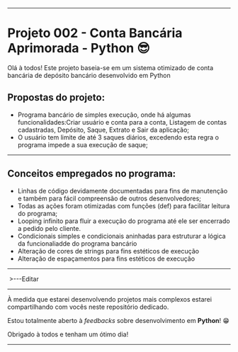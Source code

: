 <hr>
<h1>Projeto 002 - Conta Bancária Aprimorada - Python &#x1F60E;</h1>
<p>Olá à todos! Este projeto baseia-se em um sistema otimizado de conta bancária de depósito bancário desenvolvido em Python</p>
<h2>Propostas do projeto:</h2>
<ul>
    <li>Programa bancário de simples execução, onde há algumas funcionalidades:Criar usuário e conta para a conta, Listagem de contas cadastradas, Depósito, Saque, Extrato e Sair da aplicação;</li>
    <li>O usuário tem limite de até 3 saques diários, excedendo esta regra o programa impede a sua execução de saque;</li>
</ul>
<hr>
<h2>Conceitos empregados no programa:</h2>
<ul>
    <li>Linhas de código devidamente documentadas para fins de manutenção e também para fácil compreensão de outros desenvolvedores;</li>
    <li>Todas as ações foram otimizadas com funções (def) para facilitar leitura do programa;</li>
    <li>Looping infinito para fluir a execução do programa até ele ser encerrado a pedido pelo cliente.</li>
    <li>Condicionais simples e condicionais aninhadas para estruturar a lógica da funcionaliadde do programa bancário</li>
    <li>Alteração de cores de strings para fins estéticos de execução</li>
    <li>Alteração de espaçamentos para fins estéticos de execução</li>
</ul>
<hr>
<img src=""> >---Editar
<hr>
<p>À medida que estarei desenvolvendo projetos mais complexos estarei compartilhando com vocês neste repositório dedicado.</p>
<p>Estou totalmente aberto à <em>feedbacks</em> sobre desenvolvimento em <strong>Python</strong>! &#x1F601;</p>
<p>Obrigado à todos e tenham um ótimo dia!</p>
<hr>
